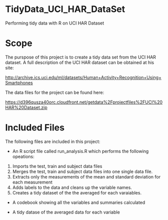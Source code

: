 # TidyData_UCI_HAR_DataSet
Performing tidy data with R on UCI HAR Dataset

# Scope
The purspose of this project is to create a tidy data set from the UCI HAR dataset. A full description of the UCI HAR dataset
can be obtained at his site:

http://archive.ics.uci.edu/ml/datasets/Human+Activity+Recognition+Using+Smartphones 

The data files for the project can be found here:

https://d396qusza40orc.cloudfront.net/getdata%2Fprojectfiles%2FUCI%20HAR%20Dataset.zip 

# Included Files

The following files are included in this project:
  - An R script file called run_analysis.R which performs the following opeations:
  1. Imports the test, train and subject data files
  2. Merges the test, train and subject data files into one single data file.
  3. Extracts only the measurements of the mean and standard deviation for each measurement
  4. Adds labels to the data and cleans up the variable names.
  5. Creates a tidy dataset of the the averaged for each varaiables. 
  
  - A codebook showing all the variables and summaries calculated
  
  - A tidy datase of the averaged data for each variable

